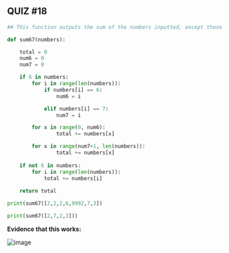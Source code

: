 ## QUIZ #18

```.py
## This function outputs the sum of the numbers inputted, except those between the 6 and 7

def sum67(numbers):

    total = 0
    num6 = 0
    num7 = 0

    if 6 in numbers:
        for i in range(len(numbers)):
            if numbers[i] == 6:
                num6 = i

            elif numbers[i] == 7:
                num7 = i

        for x in range(0, num6):
                total += numbers[x]

        for x in range(num7+1, len(numbers)):
                total += numbers[x]
                            
    if not 6 in numbers:
        for i in range(len(numbers)):
            total += numbers[i]
        
    return total

print(sum67([2,2,2,6,9992,7,3])

print(sum67([2,7,2,3]))
```

**Evidence that this works:**

![image](https://user-images.githubusercontent.com/88994602/144288476-27930077-bad4-42a4-b54d-08edefe4d594.png)
